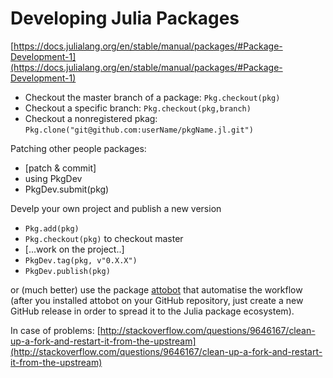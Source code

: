 # Developing Julia Packages

[https://docs.julialang.org/en/stable/manual/packages/#Package-Development-1](https://docs.julialang.org/en/stable/manual/packages/#Package-Development-1)

* Checkout the master branch of a package: `Pkg.checkout(pkg)`
* Checkout a specific branch: `Pkg.checkout(pkg,branch)`
* Checkout a nonregistered pkag: `Pkg.clone("git@github.com:userName/pkgName.jl.git")`

Patching other people packages:

* [patch & commit]
* using PkgDev
* PkgDev.submit(pkg)

Develp your own project and publish a new version

* `Pkg.add(pkg)`
* `Pkg.checkout(pkg)` to checkout master
* [...work on the project..]
* `PkgDev.tag(pkg, v"0.X.X")`
* `PkgDev.publish(pkg)`

or (much better) use the package [attobot](https://github.com/attobot/attobot) that automatise the workflow (after you installed attobot on your GitHub repository, just create a new GitHub release in order to spread it to the Julia package ecosystem).

In case of problems: [http://stackoverflow.com/questions/9646167/clean-up-a-fork-and-restart-it-from-the-upstream](http://stackoverflow.com/questions/9646167/clean-up-a-fork-and-restart-it-from-the-upstream)

